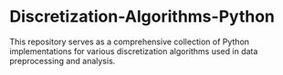 # Discretization-Algorithms-Python
 This repository serves as a comprehensive collection of Python implementations for various discretization algorithms used in data preprocessing and analysis. 
